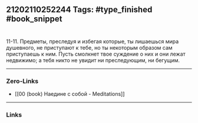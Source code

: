 21202110252244
Tags: #type_finished #book_snippet 
---
# 

 11-11. Предметы, преследуя и избегая которые, ты лишаешься мира душевного, не приступают к тебе, но ты некоторым образом сам приступаешь к ним. Пусть смолкнет твое суждение о них  и они лежат недвижимо; а тебя никто не увидит ни преследующим, ни бегущим. 

---
### Zero-Links
 - [[00 (book) Наедине с собой - Meditations]]
---
### Links
